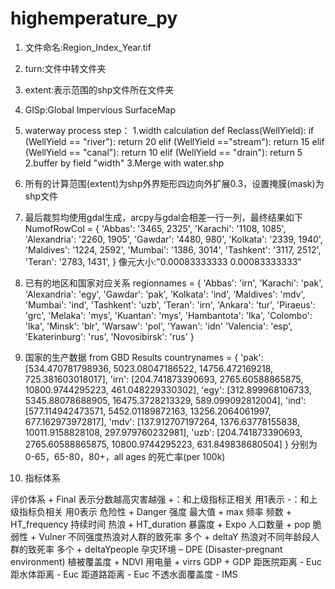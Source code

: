 # highemperature_py
1.	文件命名:Region_Index_Year.tif

2.	turn:文件中转文件夹

3.	extent:表示范围的shp文件所在文件夹

4.	GISp:Global Impervious SurfaceMap

5.	waterway process step：
1.width calculation
def Reclass(WellYield):
    	if (WellYield == "river"):
        	return 20
    	elif (WellYield =="stream"):
        	return 15
    	elif (WellYield == "canal"):
        	return 10
    	elif (WellYield == "drain"):
        	return 5
2.buffer by field "width"
3.Merge with water.shp

6.	所有的计算范围(extent)为shp外界矩形四边向外扩展0.3，设置掩膜(mask)为shp文件

7.	最后裁剪均使用gdal生成，arcpy与gdal会相差一行一列，最终结果如下
NumofRowCol = {
    	'Abbas': '3465, 2325',
    	'Karachi': '1108, 1085',
    	'Alexandria': '2260, 1905',
    	'Gawdar': '4480, 980',
    	'Kolkata': '2339, 1940',
    	'Maldives': '1224, 2592',
    	'Mumbai': '1386, 3014',
    	'Tashkent': '3117, 2512',
    	'Teran': '2783, 1431',
}
像元大小:"0.00083333333 0.00083333333"

8.	已有的地区和国家对应关系
regionnames = {
                    'Abbas': 'irn',
                    'Karachi': 'pak',
                    'Alexandria': 'egy',
                    'Gawdar': 'pak',
                    'Kolkata': 'ind',
                    'Maldives': 'mdv',
                    'Mumbai': 'ind',
                    'Tashkent': 'uzb',
                    'Teran': 'irn',
					'Ankara': 'tur',
                    'Piraeus': 'grc',
                    'Melaka': 'mys',
                    'Kuantan': 'mys',
                    'Hambantota': 'lka',
                    'Colombo': 'lka',
                    'Minsk': 'blr',
                    'Warsaw': 'pol',
                    'Yawan': 'idn'
                    'Valencia': 'esp',
                    'Ekaterinburg': 'rus',
                    'Novosibirsk': 'rus'
                    }

9.	国家的生产数据 from GBD Results
    countrynames = {
        	'pak': [534.470781798936, 5023.08047186522, 14756.472169218, 725.381603018017],
        	'irn': [204.741873390693, 2765.60588865875, 10800.9744295223, 461.048229330302],
        	'egy': [312.899968106733, 5345.88078688905, 16475.3728213329, 589.099092812004],
        	'ind': [577.114942473571, 5452.01189872163, 13256.2064061997, 677.162973972817],
        	'mdv': [137.912707197264, 1376.63778155838, 10011.9158828108, 297.979760232981],
        	'uzb': [204.741873390693, 2765.60588865875, 10800.9744295223, 631.849838680504]
    	}
分别为0-65，65-80，80+，all ages 的死亡率(per 100k)

10.	指标体系
 
评价体系 + Final
表示分数越高灾害越强
+：和上级指标正相关
用1表示
-：和上级指标负相关
用0表示	危险性 + Danger	强度 最大值 + max
		频率 频数 + HT_frequency
		持续时间 热浪 + HT_duration
	暴露度 + Expo	人口数量 + pop
	脆弱性 + Vulner	不同强度热浪对人群的致死率 多个 + deltaY
		热浪对不同年龄段人群的致死率 多个 + deltaYpeople
	孕灾环境 – DPE
(Disaster-pregnant environment)	植被覆盖度 + NDVI
		用电量 + virrs
		GDP + GDP
		距医院距离 - Euc
		距水体距离 - Euc
		距道路距离 - Euc
		不透水面覆盖度 - IMS

